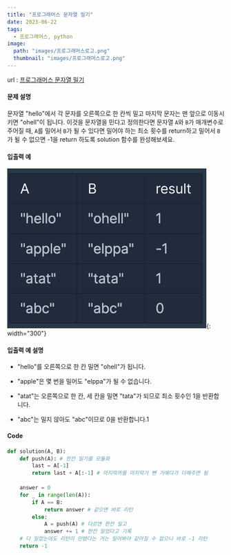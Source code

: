 ```yaml
---
title: "프로그래머스 문자열 밀기"
date: 2023-06-22
tags:
  - 프로그래머스, python
image:
  path: "images/프로그래머스로고.png"
  thumbnail: "images/프로그래머스로고.png"
---
```


url : [프로그래머스 문자열 밀기](https://school.programmers.co.kr/learn/courses/30/lessons/120921)

#### 문제 설명
문자열 "hello"에서 각 문자를 오른쪽으로 한 칸씩 밀고 마지막 문자는 맨 앞으로 이동시키면 "ohell"이 됩니다. 이것을 문자열을 민다고 정의한다면 문자열 `A`와 `B`가 매개변수로 주어질 때, `A`를 밀어서 `B`가 될 수 있다면 밀어야 하는 최소 횟수를 return하고 밀어서 `B`가 될 수 없으면 -1을 return 하도록 solution 함수를 완성해보세요.


#### 입출력 예
![](/images/2023-06-16-21-19-29.png){: width="300"}

#### 입출력 예 설명
-   "hello"를 오른쪽으로 한 칸 밀면 "ohell"가 됩니다.

-   "apple"은 몇 번을 밀어도 "elppa"가 될 수 없습니다.

-   "atat"는 오른쪽으로 한 칸, 세 칸을 밀면 "tata"가 되므로 최소 횟수인 1을 반환합니다.

-   "abc"는 밀지 않아도 "abc"이므로 0을 반환합니다.1

#### Code

```python
def solution(A, B):
    def push(A): # 한칸 밀기를 모듈화
        last = A[-1] 
        return last + A[:-1] # 마지막꺼를 마지막거 뺀 거에다가 더해주면 됨
        
    answer = 0
    for _ in range(len(A)):
        if A == B:
            return answer # 같으면 바로 리턴
        else:
            A = push(A) # 다르면 한칸 밀고
            answer += 1 # 한칸 밀었다고 기록
    # 다 밀었는데도 리턴이 안됐다는 거는 밀어봐야 같아질 수 없으니 바로 -1 리턴
    return -1
```
